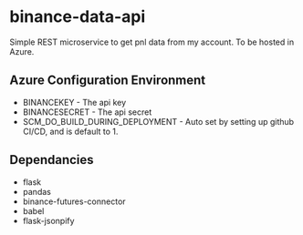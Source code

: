 # binance-data-api
Simple REST microservice to get pnl data from my account. To be hosted in Azure. 

## Azure Configuration Environment
- BINANCEKEY - The api key
- BINANCESECRET - The api secret
- SCM_DO_BUILD_DURING_DEPLOYMENT - Auto set by setting up github CI/CD, and is default to 1. 

## Dependancies
- flask
- pandas
- binance-futures-connector
- babel
- flask-jsonpify
